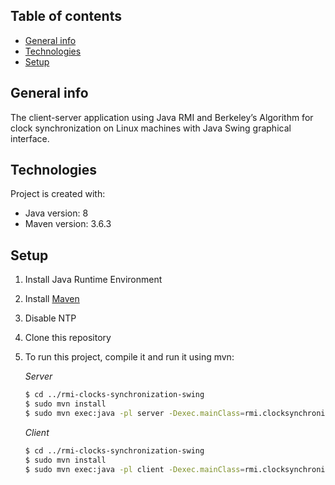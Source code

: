 ## Table of contents
* [General info](#general-info)
* [Technologies](#technologies)
* [Setup](#setup)

## General info
The client-server application using Java RMI and Berkeley’s Algorithm for clock synchronization on Linux machines with Java Swing graphical interface.
	
## Technologies
Project is created with:
* Java version: 8
* Maven version: 3.6.3
	
## Setup
1. Install Java Runtime Environment
2. Install [Maven](https://maven.apache.org/install.html)
3. Disable NTP
4. Clone this repository
6. To run this project, compile it and run it using mvn:

    *Server*
   ```bash
   $ cd ../rmi-clocks-synchronization-swing
   $ sudo mvn install
   $ sudo mvn exec:java -pl server -Dexec.mainClass=rmi.clocksynchronization.server.StartServer
   ```
    *Client*
      ```bash
      $ cd ../rmi-clocks-synchronization-swing
      $ sudo mvn install
      $ sudo mvn exec:java -pl client -Dexec.mainClass=rmi.clocksynchronization.client.StartClient
      ```